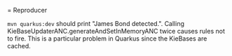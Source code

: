 = Reproducer

`mvn quarkus:dev` should print "James Bond detected.". Calling KieBaseUpdaterANC.generateAndSetInMemoryANC twice causes rules not to fire. This is a particular problem in Quarkus since the KieBases are cached.
